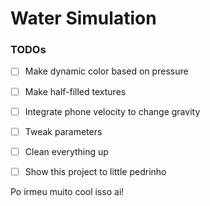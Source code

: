 # Water Simulation

### TODOs
- [ ] Make dynamic color based on pressure 
- [ ] Make half-filled textures
- [ ] Integrate phone velocity to change gravity
- [ ] Tweak parameters
- [ ] Clean everything up
- [ ] Show this project to little pedrinho







Po irmeu muito cool isso ai!

